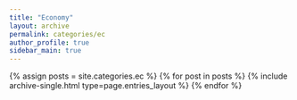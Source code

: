 ```yaml
---
title: "Economy"
layout: archive
permalink: categories/ec
author_profile: true
sidebar_main: true
---
```


{% assign posts = site.categories.ec %}
{% for post in posts %} {% include archive-single.html type=page.entries_layout %} {% endfor %}
